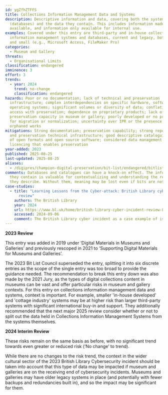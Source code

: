 ```yaml
---
id: ygZfhZTFFS
title: Collections Information Management Data and Systems
description: Descriptive information and data, covering both the systems
  (databases) and the data they contain. This includes information made publicly
  available, and information only available for internal use.
examples: Covered under this entry are third-party and in-house collections
  information management systems and databases, current and legacy, both large
  and small (e.g., Microsoft Access, FileMaker Pro)
categories:
  - Museum and Gallery
threats:
  - Organisational Limits
classification: endangered
imminence: 3
effort: 3
trends:
  - year: 2024
    trend: no-change
    classification: endangered
hazards: Poor or no documentation; lack of technical and preservation
  infrastructure; complex interdependencies on specific hardware, software or
  operating systems; significant volumes or diversity of data; conflation of
  access with preservation; dependence on proprietary products; lack of
  preservation capacity in museum or gallery; poorly developed or no processes
  for migration or normalization; uncertainty over IPR or the presence of
  orphaned works
mitigations: Strong documentation; preservation capability; strong repository
  and preservation technical infrastructure; good descriptive cataloguing; use
  of open formats and open source software; considered data management planning;
  licencing that enables preservation
year-added: 2023
published: 2025-08-25
last-updated: 2025-08-25
aliases:
  - /digipres/champion-digital-preservation/bit-list/endangered/bitlist-collections-information-management-data-systems
comments: Databases and catalogues can have a knock-on effect. The information
  they contain is valuable for contextualizing and understanding the resources
  they describe. Without them, meaning may be lost even if bits are not.
case-studies:
  - title: "Learning Lessons from the Cyber-attack: British Library cyber incident
      review"
    authors: The British Library
    year: 2024
    url: https://www.bl.uk/home/british-library-cyber-incident-review-8-march-2024.pdf/
    accessed: 2024-09-06
    comment: The British Library cyber incident as a case example of issues arising.
---
```

**2023 Review**

This entry was added in 2019 under ‘Digital Materials in Museums and Galleries’ and previously rescoped in 2021 to ‘Supporting Digital Materials for Museums and Galleries’.

The 2023 Bit List Council superseded the entry, splitting it into six discrete entries as the scope of the single entry was too broad to provide the guidance needed. The recommendation to break this entry down was also made by the 2021 Jury, as the types of digital collections content in museums can be vast and offer particular risks in museum and gallery contexts. For this entry on collections information management data and systems, context is important. For example, smaller 'in-house developed' and 'cottage industry' systems may be at higher risk than larger third-party systems with significant international buy-in and support. They additionally recommended that the next major 2025 review consider whether or not to split out the data held in Collections Information Management Systems from the systems themselves.

**2024 Interim Review**

These risks remain on the same basis as before, with no significant trend towards even greater or reduced risk (‘No change’ to trend).

While there are no changes to the risk trend, the context in the wider cultural sector of the 2023 British Library Cybersecurity incident should be taken into account that this type of data may be impacted if museum and galleries are on the receiving end of cybersecurity incidents. Museums and galleries may have older legacy systems in place (and potentially with fewer backups and redundancies built in), and so the impact may be significant for them.
